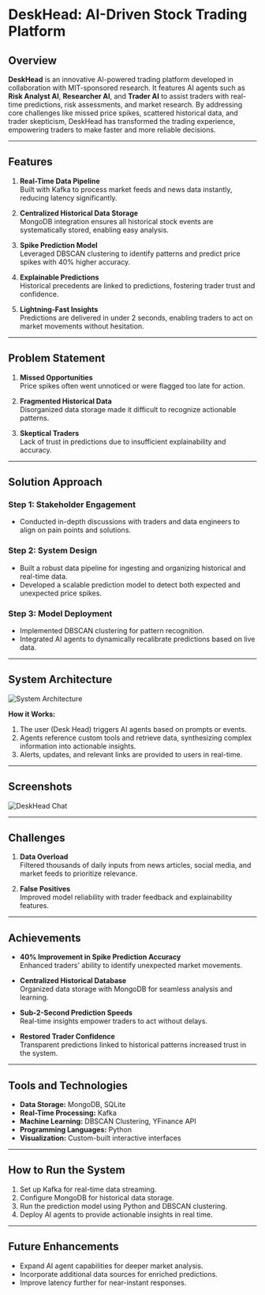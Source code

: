 # DeskHead: AI-Driven Stock Trading Platform

## Overview
**DeskHead** is an innovative AI-powered trading platform developed in collaboration with MIT-sponsored research. It features AI agents such as **Risk Analyst AI**, **Researcher AI**, and **Trader AI** to assist traders with real-time predictions, risk assessments, and market research. By addressing core challenges like missed price spikes, scattered historical data, and trader skepticism, DeskHead has transformed the trading experience, empowering traders to make faster and more reliable decisions.

---

## Features
1. **Real-Time Data Pipeline**  
   Built with Kafka to process market feeds and news data instantly, reducing latency significantly.

2. **Centralized Historical Data Storage**  
   MongoDB integration ensures all historical stock events are systematically stored, enabling easy analysis.

3. **Spike Prediction Model**  
   Leveraged DBSCAN clustering to identify patterns and predict price spikes with 40% higher accuracy.

4. **Explainable Predictions**  
   Historical precedents are linked to predictions, fostering trader trust and confidence.

5. **Lightning-Fast Insights**  
   Predictions are delivered in under 2 seconds, enabling traders to act on market movements without hesitation.

---

## Problem Statement
1. **Missed Opportunities**  
   Price spikes often went unnoticed or were flagged too late for action.

2. **Fragmented Historical Data**  
   Disorganized data storage made it difficult to recognize actionable patterns.

3. **Skeptical Traders**  
   Lack of trust in predictions due to insufficient explainability and accuracy.

---

## Solution Approach

### Step 1: Stakeholder Engagement  
   - Conducted in-depth discussions with traders and data engineers to align on pain points and solutions.

### Step 2: System Design  
   - Built a robust data pipeline for ingesting and organizing historical and real-time data.  
   - Developed a scalable prediction model to detect both expected and unexpected price spikes.

### Step 3: Model Deployment  
   - Implemented DBSCAN clustering for pattern recognition.  
   - Integrated AI agents to dynamically recalibrate predictions based on live data.

---

## System Architecture

![System Architecture](path/to/first-image.png)

**How it Works:**  
1. The user (Desk Head) triggers AI agents based on prompts or events.  
2. Agents reference custom tools and retrieve data, synthesizing complex information into actionable insights.  
3. Alerts, updates, and relevant links are provided to users in real-time.

---

## Screenshots

![DeskHead Chat](path/to/second-image.png)

---

## Challenges
1. **Data Overload**  
   Filtered thousands of daily inputs from news articles, social media, and market feeds to prioritize relevance.  

2. **False Positives**  
   Improved model reliability with trader feedback and explainability features.  

---

## Achievements
- **40% Improvement in Spike Prediction Accuracy**  
  Enhanced traders' ability to identify unexpected market movements.  

- **Centralized Historical Database**  
  Organized data storage with MongoDB for seamless analysis and learning.  

- **Sub-2-Second Prediction Speeds**  
  Real-time insights empower traders to act without delays.  

- **Restored Trader Confidence**  
  Transparent predictions linked to historical patterns increased trust in the system.  

---

## Tools and Technologies
- **Data Storage:** MongoDB, SQLite  
- **Real-Time Processing:** Kafka  
- **Machine Learning:** DBSCAN Clustering, YFinance API  
- **Programming Languages:** Python  
- **Visualization:** Custom-built interactive interfaces  

---

## How to Run the System
1. Set up Kafka for real-time data streaming.  
2. Configure MongoDB for historical data storage.  
3. Run the prediction model using Python and DBSCAN clustering.  
4. Deploy AI agents to provide actionable insights in real time.  

---

## Future Enhancements
- Expand AI agent capabilities for deeper market analysis.  
- Incorporate additional data sources for enriched predictions.  
- Improve latency further for near-instant responses.  
